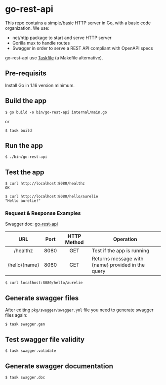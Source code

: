 # go-rest-api

This repo contains a simple/basic HTTP server in Go, with a basic code organization.
We use:
* net/http package to start and serve HTTP server
* Gorilla mux to handle routes
* Swagger in order to serve a REST API compliant with OpenAPI specs

go-rest-api use [Taskfile](https://dev.to/stack-labs/introduction-to-taskfile-a-makefile-alternative-h92) (a Makefile alternative). 

## Pre-requisits

Install Go in 1.16 version minimum.

## Build the app

`$ go build -o bin/go-rest-api internal/main.go`

or

`$ task build`

## Run the app

`$ ./bin/go-rest-api`

## Test the app

```
$ curl http://localhost:8080/healthz
OK

$ curl http://localhost:8080/hello/aurelie
"Hello aurelie!"
```

### Request & Response Examples

Swagger doc: [go-rest-api](https://github.com/scraly/learning-by-examples/go-rest-api/doc/index.html)

|                 URL					 | Port | HTTP Method			       | Operation														    |
|:-------------------------:|:--------:|:-----------------------:|------------------------------------------------------------------------|
| /healthz							 | 8080 | GET       |  Test if the app is running							    |
| /hello/{name}							 | 8080 | GET       |  Returns message with {name} provided in the query							    |						    |


`$ curl localhost:8080/hello/aurelie`

## Generate swagger files

After editing `pkg/swagger/swagger.yml` file you need to generate swagger files again:

`$ task swagger.gen`

## Test swagger file validity

`$ task swagger.validate`

## Generate swagger documentation

`$ task swagger.doc`